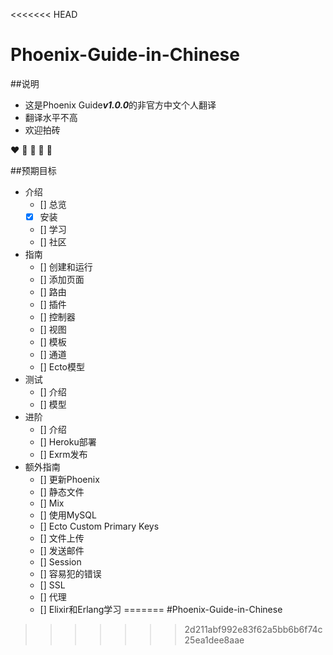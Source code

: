 <<<<<<< HEAD
# Phoenix-Guide-in-Chinese

##说明
+ 这是Phoenix Guide<strong><em>v1.0.0</em></strong>的非官方中文个人翻译
+ 翻译水平不高
+ 欢迎拍砖

:heart: :green_heart: :blue_heart: :yellow_heart: :purple_heart:

##预期目标
- 介绍
	- [] 总览
	- [x] 安装
	- [] 学习
	- [] 社区
- 指南
	- [] 创建和运行
	- [] 添加页面
	- [] 路由
	- [] 插件
	- [] 控制器
	- [] 视图
	- [] 模板
	- [] 通道
	- [] Ecto模型
- 测试
	- [] 介绍
	- [] 模型
- 进阶
	- [] 介绍
	- [] Heroku部署
	- [] Exrm发布
- 额外指南
	- [] 更新Phoenix
	- [] 静态文件
	- [] Mix
	- [] 使用MySQL
	- [] Ecto Custom Primary Keys
	- [] 文件上传
	- [] 发送邮件
	- [] Session
	- [] 容易犯的错误
	- [] SSL
	- [] 代理
	- [] Elixir和Erlang学习
=======
#Phoenix-Guide-in-Chinese
>>>>>>> 2d211abf992e83f62a5bb6b6f74c25ea1dee8aae

